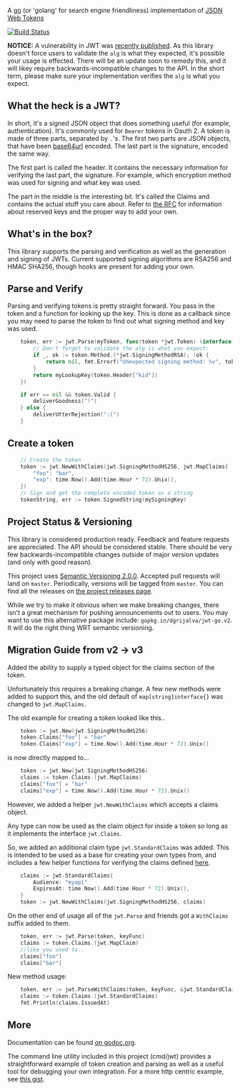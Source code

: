 A [go](http://www.golang.org) (or 'golang' for search engine friendliness) implementation of [JSON Web Tokens](http://self-issued.info/docs/draft-jones-json-web-token.html)

[![Build Status](https://travis-ci.org/dgrijalva/jwt-go.svg?branch=master)](https://travis-ci.org/dgrijalva/jwt-go)

**NOTICE:** A vulnerability in JWT was [recently published](https://auth0.com/blog/2015/03/31/critical-vulnerabilities-in-json-web-token-libraries/).  As this library doesn't force users to validate the `alg` is what they expected, it's possible your usage is effected.  There will be an update soon to remedy this, and it will likey require backwards-incompatible changes to the API.  In the short term, please make sure your implementation verifies the `alg` is what you expect.


## What the heck is a JWT?

In short, it's a signed JSON object that does something useful (for example, authentication).  It's commonly used for `Bearer` tokens in Oauth 2.  A token is made of three parts, separated by `.`'s.  The first two parts are JSON objects, that have been [base64url](http://tools.ietf.org/html/rfc4648) encoded.  The last part is the signature, encoded the same way.

The first part is called the header.  It contains the necessary information for verifying the last part, the signature.  For example, which encryption method was used for signing and what key was used.

The part in the middle is the interesting bit.  It's called the Claims and contains the actual stuff you care about.  Refer to [the RFC](http://self-issued.info/docs/draft-jones-json-web-token.html) for information about reserved keys and the proper way to add your own.

## What's in the box?

This library supports the parsing and verification as well as the generation and signing of JWTs.  Current supported signing algorithms are RSA256 and HMAC SHA256, though hooks are present for adding your own.

## Parse and Verify

Parsing and verifying tokens is pretty straight forward.  You pass in the token and a function for looking up the key.  This is done as a callback since you may need to parse the token to find out what signing method and key was used.

```go
	token, err := jwt.Parse(myToken, func(token *jwt.Token) (interface{}, error) {
		// Don't forget to validate the alg is what you expect:
		if _, ok := token.Method.(*jwt.SigningMethodRSA); !ok {
			return nil, fmt.Errorf("Unexpected signing method: %v", token.Header["alg"])
		}
		return myLookupKey(token.Header["kid"])
	})

	if err == nil && token.Valid {
		deliverGoodness("!")
	} else {
		deliverUtterRejection(":(")
	}
```

## Create a token

```go
	// Create the token
	token := jwt.NewWithClaims(jwt.SigningMethodHS256, jwt.MapClaims{
		"foo": "bar",
		"exp": time.Now().Add(time.Hour * 72).Unix(),
	})
	// Sign and get the complete encoded token as a string
	tokenString, err := token.SignedString(mySigningKey)
```

## Project Status & Versioning

This library is considered production ready.  Feedback and feature requests are appreciated.  The API should be considered stable.  There should be very few backwards-incompatible changes outside of major version updates (and only with good reason).

This project uses [Semantic Versioning 2.0.0](http://semver.org).  Accepted pull requests will land on `master`.  Periodically, versions will be tagged from `master`.  You can find all the releases on [the project releases page](https://github.com/dgrijalva/jwt-go/releases).

While we try to make it obvious when we make breaking changes, there isn't a great mechanism for pushing announcements out to users.  You may want to use this alternative package include: `gopkg.in/dgrijalva/jwt-go.v2`.  It will do the right thing WRT semantic versioning.

## Migration Guide from v2 -> v3

Added the ability to supply a typed object for the claims section of the token.

Unfortunately this requires a breaking change. A few new methods were added to support this,
and the old default of `map[string]interface{}` was changed to `jwt.MapClaims`.

The old example for creating a token looked like this..

```go
	token := jwt.New(jwt.SigningMethodHS256)
	token.Claims["foo"] = "bar"
	token.Claims["exp"] = time.Now().Add(time.Hour * 72).Unix()
```

is now directly mapped to...

```go
	token := jwt.New(jwt.SigningMethodHS256)
	claims := token.Claims.(jwt.MapClaims)
	claims["foo"] = "bar"
	claims["exp"] = time.Now().Add(time.Hour * 72).Unix()
```

However, we added a helper `jwt.NewWithClaims` which accepts a claims object.

Any type can now be used as the claim object for inside a token so long as it implements the interface `jwt.Claims`.

So, we added an additional claim type `jwt.StandardClaims` was added.
This is intended to be used as a base for creating your own types from,
and includes a few helper functions for verifying the claims defined [here](https://tools.ietf.org/html/rfc7519#section-4.1).

```go
	claims := jwt.StandardClaims{
		Audience: "myapi"
		ExpiresAt: time.Now().Add(time.Hour * 72).Unix(),
	}
	token := jwt.NewWithClaims(jwt.SigningMethodHS256, claims)
```

On the other end of usage all of the `jwt.Parse` and friends got a `WithClaims` suffix added to them.

```go
	token, err := jwt.Parse(token, keyFunc)
	claims := token.Claims.(jwt.MapClaim)
	//like you used to..
	claims["foo"]
	claims["bar"]
```

New method usage:
```go
	token, err := jwt.ParseWithClaims(token, keyFunc, &jwt.StandardClaims{})
	claims := token.Claims.(jwt.StandardClaims)
	fmt.Println(claims.IssuedAt)
```

## More

Documentation can be found [on godoc.org](http://godoc.org/github.com/dgrijalva/jwt-go).

The command line utility included in this project (cmd/jwt) provides a straightforward example of token creation and parsing as well as a useful tool for debugging your own integration.  For a more http centric example, see [this gist](https://gist.github.com/cryptix/45c33ecf0ae54828e63b).
